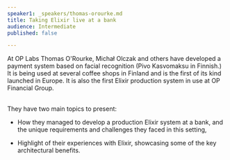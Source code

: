 ```yaml
---
speaker1: _speakers/thomas-orourke.md
title: Taking Elixir live at a bank
audience: Intermediate
published: false

---
```

<p>
At OP Labs Thomas O'Rourke, Michał Olczak and others have developed a payment system based on facial recognition (Pivo Kasvomaksu in Finnish.) It is being used at several coffee shops in Finland and is the first of its kind launched in Europe. It is also the first Elixir production system in use at OP Financial Group.<br /> <br />
 
They have two main topics to present:
  <br />
- How they managed to develop a production Elixir system at a bank, and the unique requirements and challenges they faced in this setting,
 
- Highlight of their experiences with Elixir, showcasing some of the key architectural benefits.</p>
